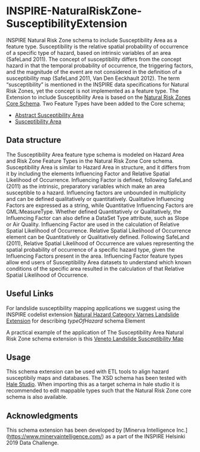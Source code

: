 # INSPIRE-NaturalRiskZone-SusceptibilityExtension
INSPIRE Natural Risk Zone schema to include Susceptibility Area as a feature type. Susceptibility is the relative spatial probability of occurrence of a specific type of hazard, based on intrinsic variables of an area (SafeLand 2011). The concept of susceptibility differs from the concept hazard in that the temporal probability of occurrence, the triggering factors, and the magnitude of the event are not considered in the definition of a susceptibility map (SafeLand 2011, Van Den Eeckhault 2012).
The term “susceptibility” is mentioned in the INSPIRE data specifications for Natural Risk Zones, yet the concept is not implemented as a feature type. The Extension to include Susceptibility Area is based on the [Natural Risk Zones Core Schema](https://inspire.ec.europa.eu/schemas/nz-core/4.0/). Two Feature Types have been added to the Core schema; 
*  [Abstract Susceptibility Area](http://minerva.codes/featureconcept/AbstractSusceptibilityArea)
*  [Susceptibility Area](http://minerva.codes/featureconcept/SusceptibilityArea)

## Data structure
The Susceptibility Area feature type schema is modeled on Hazard Area and Risk Zone Feature Types in the Natural Risk Zone Core schema. Susceptibility Area is similar to Hazard Area in structure, and it differs from it by including the elements Influencing Factor and Relative Spatial Likelihood of Occurrence. Influencing Factor is defined, following SafeLand (2011) as the intrinsic, preparatory variables which make an area susceptible to a hazard. Influencing factors are unbounded in multiplicity and can be defined qualitatively or quantitatively. Qualitative Influencing Factors are expressed as a string, while Quantitative Influencing Factors are GML:MeasureType. Whether defined Quantitatively or Qualitatively, the Influencing Factor can also define a DataSet Type attribute, such as Slope or Air Quality. Influencing Factor are used in the calculation of Relative Spatial Likelihood of Occurrence. Relative Spatial Likelihood of Occurrence element can be Quantitatively or Qualitatively defined. Following SafeLand (2011), Relative Spatial Likelihood of Occurrence are values representing the spatial probability of occurrence of a specific hazard type, given the Influencing Factors present in the area. Influencing Factor feature types allow end users of Susceptibility Area datasets to understand which known conditions of the specific area resulted in the calculation of that Relative Spatial Likelihood of Occurrence.  

## Useful Links 

For landslide susceptibility mapping applications we suggest using the INSPIRE codelist extension [Natural Hazard Category Varnes Landslide Extension](http://minerva.codes/codelist/NaturalHazardCategoryValue) for describing *typeOfHazard* schema Element

A practical example of the application of The Susceptibility Area Natural Risk Zone schema extension is this [Veneto Landslide Susceptibility Map](https://map.italy.minervageohazards.com/)

## Usage
This schema extension can be used with ETL tools to align hazard susceptibily maps and databases. The XSD schema has been tested with [Hale Studio](https://www.wetransform.to/products/halestudio/). When importing this as a target schema in hale studio it is recommended to edit mappable types such that the Natural Risk Zone core schema is also available. 

## Acknowledgments
This schema extension has been developed by [Minerva Intelligence Inc.] (https://www.minervaintelligence.com/) as a part of the INSPIRE Helsinki 2019 Data Challenge. 
